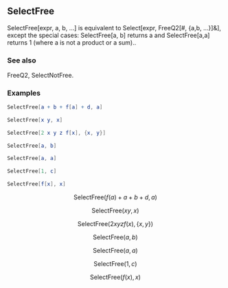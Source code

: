 ##  SelectFree 

SelectFree[expr, a, b, ...] is equivalent to Select[expr, FreeQ2[#, {a,b, ...}]&], except the special cases: SelectFree[a, b] returns a and SelectFree[a,a] returns 1 (where a is not a product or a sum)..

###  See also 

FreeQ2, SelectNotFree.

###  Examples 

```mathematica
SelectFree[a + b + f[a] + d, a] 
 
SelectFree[x y, x] 
 
SelectFree[2 x y z f[x], {x, y}] 
 
SelectFree[a, b] 
 
SelectFree[a, a] 
 
SelectFree[1, c] 
 
SelectFree[f[x], x]
```

$$\text{SelectFree}(f(a)+a+b+d,a)$$

$$\text{SelectFree}(x y,x)$$

$$\text{SelectFree}(2 x y z f(x),\{x,y\})$$

$$\text{SelectFree}(a,b)$$

$$\text{SelectFree}(a,a)$$

$$\text{SelectFree}(1,c)$$

$$\text{SelectFree}(f(x),x)$$